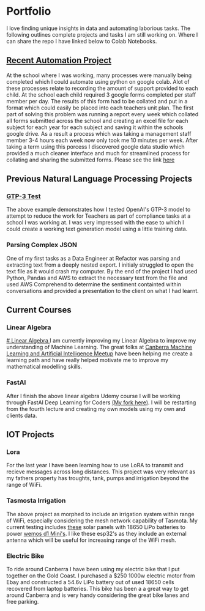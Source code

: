 # Portfolio
I love finding unique insights in data and automating laborious tasks. The following outlines complete projects and tasks I am still working on. Where I can share the repo I have linked below to Colab Notebooks.

## [Recent Automation Project](https://github.com/andrewcarr6239/portfolio/blob/gh-pages/ExcelReportGeneration.ipynb)
At the school where I was working, many processes were manually being completed which I could automate using python on google colab. Alot of these processes relate to recording the amount of support provided to each child. At the school each child required 3 google forms completed per staff member per day. The results of this form had to be collated and put in a format which could easily be placed into each teachers unit plan. The first part of solving this problem was running a report every week which collated all forms submitted across the school and creating an excel file for each subject for each year for each subject and saving it within the schools google drive. As a result a process which was taking a management staff member 3-4 hours each week now only took me 10 minutes per week. After taking a term using this porcess I discovered google data studio which provided a much cleaner interface and much for streamlined process for collating and sharing the submitted forms. Please see the link [here](https://github.com/andrewcarr6239/portfolio/blob/gh-pages/ExcelReportGeneration.ipynb)

## Previous Natural Language Processing Projects
### [GTP-3 Test](https://github.com/andrewcarr6239/portfolio/blob/gh-pages/GTP3TextGenerationTest.ipynb)
The above example demonstrates how I tested OpenAI's GTP-3 model to attempt to reduce the work for Teachers as part of compliance tasks at a school I was working    at. I was very impressed with the ease to which I could create a working text generation model using a little training data. 
### Parsing Complex JSON
One of my first tasks as a Data Engineer at Refactor was parsing and extracting text from a deeply nested export. I initialy struggled to open the text file as it    would crash my computer. By the end of the project I had used Python, Pandas and AWS to extract the necessary text from the file and used AWS Comprehend to          determine the sentiment containted within conversations and provided a presentation to the client on what I had learnt. 
  
## Current Courses
### Linear Algebra
[  # Linear Algebra ](https://github.com/andrewcarr6239/linearAlgebraUdemy) 
I am currently improving my Linear Algebra to improve my understanding of Machine Learning. The great folks at [Canberra Machine Learning and Artificial Intelligence Meetup](https://www.meetup.com/en-AU/Canberra-Machine-Learning-and-Artificial-Intelligence-Meetup/) have been helping me create a learning path and have really helped motivate me to improve my mathematical modelling skills.
### FastAI
After I finish the above linear algebra Udemy course I will be working through FastAI Deep Learning for Coders [(My fork here)](https://github.com/andrewcarr6239/fastbook). I will be restarting from the fourth lecture and creating my own models using my own and clients data.

## IOT Projects
### Lora
For the last year I have been learning how to use LoRA to transmit and recieve messages across long distances. This project was very relevant as my fathers property has troughts, tank, pumps and irrigation beyond the range of WiFi. 
### Tasmosta Irrigation
The above project as morphed to include an irrigation system within range of WiFi, especially considering the mesh network capability of Tasmota. My current testing includes [these](https://www.aliexpress.com/item/1005002510489728.html?spm=a2g0o.9042311.0.0.dcd44c4dahYhoR) solar panels with 18650 LiPo batteries to power [wemos d1 Mini's](https://www.aliexpress.com/item/32810248066.html?spm=a2g0o.productlist.0.0.3b2669f9FIMYgI&algo_pvid=9b8b1fd0-cb8a-41ba-84f9-047d432ae2b4&algo_exp_id=9b8b1fd0-cb8a-41ba-84f9-047d432ae2b4-1&pdp_ext_f=%7B%22sku_id%22%3A%2265767018894%22%7D&pdp_pi=-1%3B6.54%3B-1%3B-1%40salePrice%3BAUD%3Bsearch-mainSearch). I like these esp32's as they include an external antenna which will be useful for increasing range of the WiFi mesh. 
### Electric Bike
To ride around Canberra I have been using my electric bike that I put together on the Gold Coast. I purchased a $250 1000w electric motor from Ebay and constructed a 54.6v LiPo battery out of used 18650 cells recovered from laptop batteries. This bike has been a a great way to get around Canberra and is very handy considering the great bike lanes and free parking. 

